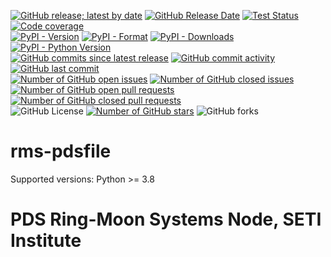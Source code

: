[![GitHub release; latest by date](https://img.shields.io/github/v/release/SETI/rms-pdsfile)](https://github.com/SETI/rms-pdsfile/releases)
[![GitHub Release Date](https://img.shields.io/github/release-date/SETI/rms-pdsfile)](https://github.com/SETI/rms-pdsfile/releases)
[![Test Status](https://img.shields.io/github/actions/workflow/status/SETI/rms-pdsfile/run-tests.yml?branch=main)](https://github.com/SETI/rms-pdsfile/actions)
[![Code coverage](https://img.shields.io/codecov/c/github/SETI/rms-pdsfile/main?logo=codecov)](https://codecov.io/gh/SETI/rms-pdsfile)
<br />
[![PyPI - Version](https://img.shields.io/pypi/v/rms-pdsfile)](https://pypi.org/project/rms-pdsfile)
[![PyPI - Format](https://img.shields.io/pypi/format/rms-pdsfile)](https://pypi.org/project/rms-pdsfile)
[![PyPI - Downloads](https://img.shields.io/pypi/dm/rms-pdsfile)](https://pypi.org/project/rms-pdsfile)
[![PyPI - Python Version](https://img.shields.io/pypi/pyversions/rms-pdsfile)](https://pypi.org/project/rms-pdsfile)
<br />
[![GitHub commits since latest release](https://img.shields.io/github/commits-since/SETI/rms-pdsfile/latest)](https://github.com/SETI/rms-pdsfile/commits/main/)
[![GitHub commit activity](https://img.shields.io/github/commit-activity/m/SETI/rms-pdsfile)](https://github.com/SETI/rms-pdsfile/commits/main/)
[![GitHub last commit](https://img.shields.io/github/last-commit/SETI/rms-pdsfile)](https://github.com/SETI/rms-pdsfile/commits/main/)
<br />
[![Number of GitHub open issues](https://img.shields.io/github/issues-raw/SETI/rms-pdsfile)](https://github.com/SETI/rms-pdsfile/issues)
[![Number of GitHub closed issues](https://img.shields.io/github/issues-closed-raw/SETI/rms-pdsfile)](https://github.com/SETI/rms-pdsfile/issues)
[![Number of GitHub open pull requests](https://img.shields.io/github/issues-pr-raw/SETI/rms-pdsfile)](https://github.com/SETI/rms-pdsfile/pulls)
[![Number of GitHub closed pull requests](https://img.shields.io/github/issues-pr-closed-raw/SETI/rms-pdsfile)](https://github.com/SETI/rms-pdsfile/pulls)
<br />
![GitHub License](https://img.shields.io/github/license/SETI/rms-pdsfile)
[![Number of GitHub stars](https://img.shields.io/github/stars/SETI/rms-pdsfile)](https://github.com/SETI/rms-pdsfile/stargazers)
![GitHub forks](https://img.shields.io/github/forks/SETI/rms-pdsfile)

# rms-pdsfile


Supported versions: Python >= 3.8

# PDS Ring-Moon Systems Node, SETI Institute
